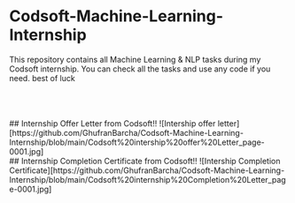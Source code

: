 # Codsoft-Machine-Learning-Internship
This repository contains all Machine Learning & NLP tasks during my Codsoft internship. You can check all the tasks and use any code if you need. best of luck

<br>
<br>
<br>
## Internship Offer Letter from Codsoft!!
![Intership offer letter][https://github.com/GhufranBarcha/Codsoft-Machine-Learning-Internship/blob/main/Codsoft%20intership%20offer%20Letter_page-0001.jpg]

<br>
## Internship Completion Certificate from Codsoft!!
![Intership Completion Certificate][https://github.com/GhufranBarcha/Codsoft-Machine-Learning-Internship/blob/main/Codsoft%20internship%20Completion%20Letter_page-0001.jpg]
